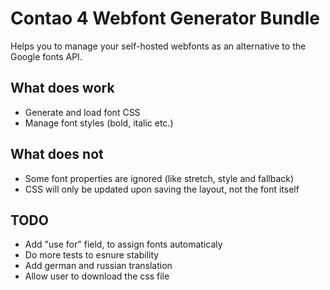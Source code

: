 # Contao 4 Webfont Generator Bundle
Helps you to manage your self-hosted webfonts as an alternative to the Google fonts API.

## What does work
* Generate and load font CSS
* Manage font styles (bold, italic etc.)

## What does not
* Some font properties are ignored (like stretch, style and fallback)
* CSS will only be updated upon saving the layout, not the font itself

## TODO
* Add "use for" field, to assign fonts automaticaly
* Do more tests to esnure stability
* Add german and russian translation
* Allow user to download the css file